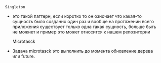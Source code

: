     Singleton
- это такой паттерн, если коротко то он озночает что какая-то сущность было созданно один раз и вообще на протяжении всего приложения существует только одна такая сущность, больше быть не можнет
и пример это может относится к нашем репозитории 

    Microtasck
- Задача microtasck это выполнить до момента обновление дерева или future.